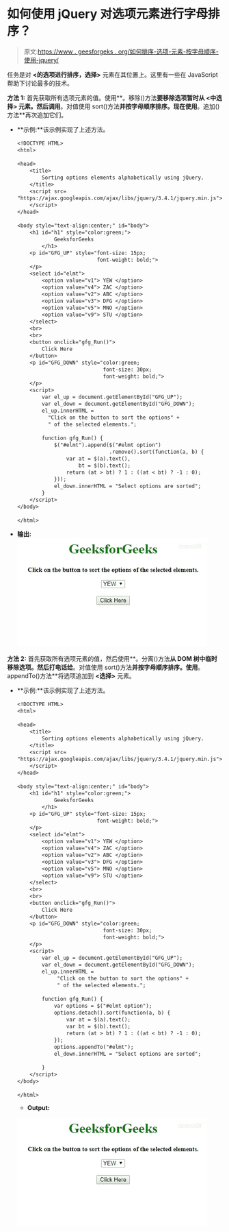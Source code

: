 # 如何使用 jQuery 对选项元素进行字母排序？

> 原文:[https://www . geesforgeks . org/如何排序-选项-元素-按字母顺序-使用-jquery/](https://www.geeksforgeeks.org/how-to-sort-option-elements-alphabetically-using-jquery/)

任务是对 **<的选项进行排序，选择>** 元素在其位置上。这里有一些在 JavaScript 帮助下讨论最多的技术。

**方法 1:** 首先获取所有选项元素的值。使用**。移除()方法**要移除选项暂时从 **<中选择>** 元素。然后调用**。对值使用 sort()方法**并按字母顺序排序。现在使用**。追加()方法**再次追加它们。

*   **示例:**该示例实现了上述方法。

    ```
    <!DOCTYPE HTML>
    <html>

    <head>
        <title>
            Sorting options elements alphabetically using jQuery.
        </title>
        <script src=
    "https://ajax.googleapis.com/ajax/libs/jquery/3.4.1/jquery.min.js">
        </script>
    </head>

    <body style="text-align:center;" id="body">
        <h1 id="h1" style="color:green;"> 
                GeeksforGeeks 
            </h1>
        <p id="GFG_UP" style="font-size: 15px;
                              font-weight: bold;">
        </p>
        <select id="elmt">
            <option value="v1"> YEW </option>
            <option value="v4"> ZAC </option>
            <option value="v2"> ABC </option>
            <option value="v3"> DFG </option>
            <option value="v5"> MNO </option>
            <option value="v9"> STU </option>
        </select>
        <br>
        <br>
        <button onclick="gfg_Run()">
            Click Here
        </button>
        <p id="GFG_DOWN" style="color:green; 
                                font-size: 30px; 
                                font-weight: bold;">
        </p>
        <script>
            var el_up = document.getElementById("GFG_UP");
            var el_down = document.getElementById("GFG_DOWN");
            el_up.innerHTML = 
              "Click on the button to sort the options" +
              " of the selected elements.";

            function gfg_Run() {
                $("#elmt").append($("#elmt option")
                                  .remove().sort(function(a, b) {
                    var at = $(a).text(),
                        bt = $(b).text();
                    return (at > bt) ? 1 : ((at < bt) ? -1 : 0);
                }));
                el_down.innerHTML = "Select options are sorted";
            }
        </script>
    </body>

    </html>
    ```

*   **输出:**
    ![](img/e2b2ba6733759598088f560880fd1495.png)

**方法 2:** 首先获取所有选项元素的值，然后使用**。分离()方法**从 DOM 树中临时移除选项。然后打电话给**。对值使用 sort()方法**并按字母顺序排序。使用**。appendTo()方法**将选项追加到 **<选择>** 元素。

*   **示例:**该示例实现了上述方法。

    ```
    <!DOCTYPE HTML>
    <html>

    <head>
        <title>
            Sorting options elements alphabetically using jQuery.
        </title>
        <script src=
    "https://ajax.googleapis.com/ajax/libs/jquery/3.4.1/jquery.min.js">
        </script>
    </head>

    <body style="text-align:center;" id="body">
        <h1 id="h1" style="color:green;"> 
                GeeksforGeeks 
            </h1>
        <p id="GFG_UP" style="font-size: 15px; 
                              font-weight: bold;">
        </p>
        <select id="elmt">
            <option value="v1"> YEW </option>
            <option value="v4"> ZAC </option>
            <option value="v2"> ABC </option>
            <option value="v3"> DFG </option>
            <option value="v5"> MNO </option>
            <option value="v9"> STU </option>
        </select>
        <br>
        <br>
        <button onclick="gfg_Run()">
            Click Here
        </button>
        <p id="GFG_DOWN" style="color:green; 
                                font-size: 30px;
                                font-weight: bold;">
        </p>
        <script>
            var el_up = document.getElementById("GFG_UP");
            var el_down = document.getElementById("GFG_DOWN");
            el_up.innerHTML = 
                 "Click on the button to sort the options" +
                 " of the selected elements.";

            function gfg_Run() {
                var options = $("#elmt option");
                options.detach().sort(function(a, b) {
                    var at = $(a).text();
                    var bt = $(b).text();
                    return (at > bt) ? 1 : ((at < bt) ? -1 : 0);
                });
                options.appendTo("#elmt");
                el_down.innerHTML = "Select options are sorted";

            }
        </script>
    </body>

    </html>
    ```

    *   **Output:**

    ![](img/e2b2ba6733759598088f560880fd1495.png)